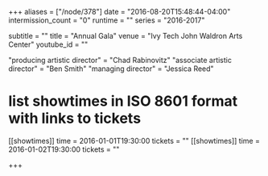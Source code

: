 +++
aliases = ["/node/378"]
date = "2016-08-20T15:48:44-04:00"
intermission_count = "0"
runtime = ""
series = "2016-2017"

subtitle = ""
title = "Annual Gala"
venue = "Ivy Tech John Waldron Arts Center"
youtube_id = ""

"producing artistic director" = "Chad Rabinovitz"
"associate artistic director" = "Ben Smith"
"managing director" = "Jessica Reed"

# list showtimes in ISO 8601 format with links to tickets
[[showtimes]]
    time = 2016-01-01T19:30:00
    tickets = ""
[[showtimes]]
    time = 2016-01-02T19:30:00
    tickets = ""

+++
